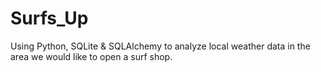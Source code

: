 # Surfs_Up
Using Python, SQLite &amp; SQLAlchemy to analyze local weather data in the area we would like to open a surf shop.
